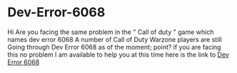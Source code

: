 # Dev-Error-6068
Hi Are you facing the same problem in the " Call of duty " game which names dev error 6068 A number of Call of Duty Warzone players are still Going through Dev Error 6068 as of the moment; point? if you are facing this no problem I am available to help you at this time here is the link to <a href="https://whatsmagazine.com/what-is-dev-error-6068-and-how-to-fix-this/">Dev Error 6068</a>
